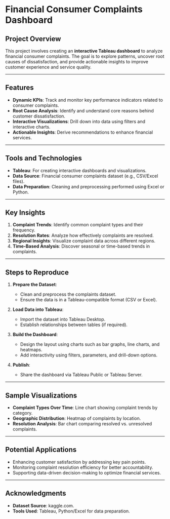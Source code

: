 # Financial Consumer Complaints Dashboard

## Project Overview
This project involves creating an **interactive Tableau dashboard** to analyze financial consumer complaints. The goal is to explore patterns, uncover root causes of dissatisfaction, and provide actionable insights to improve customer experience and service quality.

---

## Features
- **Dynamic KPIs**: Track and monitor key performance indicators related to consumer complaints.
- **Root Cause Analysis**: Identify and understand core reasons behind customer dissatisfaction.
- **Interactive Visualizations**: Drill down into data using filters and interactive charts.
- **Actionable Insights**: Derive recommendations to enhance financial services.

---

## Tools and Technologies
- **Tableau**: For creating interactive dashboards and visualizations.
- **Data Source**: Financial consumer complaints dataset (e.g., CSV/Excel files).
- **Data Preparation**: Cleaning and preprocessing performed using Excel or Python.

---

## Key Insights
1. **Complaint Trends**: Identify common complaint types and their frequency.
2. **Resolution Rates**: Analyze how effectively complaints are resolved.
3. **Regional Insights**: Visualize complaint data across different regions.
4. **Time-Based Analysis**: Discover seasonal or time-based trends in complaints.

---

## Steps to Reproduce
1. **Prepare the Dataset**:
   - Clean and preprocess the complaints dataset.
   - Ensure the data is in a Tableau-compatible format (CSV or Excel).

2. **Load Data into Tableau**:
   - Import the dataset into Tableau Desktop.
   - Establish relationships between tables (if required).

3. **Build the Dashboard**:
   - Design the layout using charts such as bar graphs, line charts, and heatmaps.
   - Add interactivity using filters, parameters, and drill-down options.

4. **Publish**:
   - Share the dashboard via Tableau Public or Tableau Server.

---

## Sample Visualizations
- **Complaint Types Over Time**: Line chart showing complaint trends by category.
- **Geographic Distribution**: Heatmap of complaints by location.
- **Resolution Analysis**: Bar chart comparing resolved vs. unresolved complaints.

---

## Potential Applications
- Enhancing customer satisfaction by addressing key pain points.
- Monitoring complaint resolution efficiency for better accountability.
- Supporting data-driven decision-making to optimize financial services.

---

## Acknowledgments
- **Dataset Source**: kaggle.com.
- **Tools Used**: Tableau, Python/Excel for data preparation.
